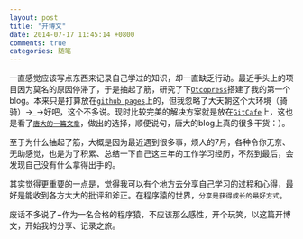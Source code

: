 ```yaml
---
layout: post
title: "开博文"
date: 2014-07-17 11:45:14 +0800
comments: true
categories: 随笔
---
```


一直感觉应该写点东西来记录自己学过的知识，却一直缺乏行动。最近手头上的项目因为莫名的原因停滞了，于是抽起了筋，研究了下[`Otcopress`](http://octopress.org/)搭建了我的第一个blog。本来只是打算放在[`github pages`](https://pages.github.com/)上的，但我忽略了大天朝这个大环境（骑骑）→_→好吧，这个不多说。现时比较完美的解决方案就是放在[`GitCafe`](https://gitcafe.com)上，这也是看了[`唐大的一篇文章`](http://blog.devtang.com/blog/2014/06/02/use-gitcafe-to-host-blog/)，做出的选择，顺便说句，唐大的blog上真的很多干货：）。  

至于为什么抽起了筋，大概是因为最近遇到很多事，烦人的7月，各种令你无奈、无助感觉，也是为了积累、总结一下自己这三年的工作学习经历，不然到最后，会发现自己没有什么拿得出手的。  

其实觉得更重要的一点是，觉得我可以有个地方去分享自己学习的过程和心得，最好是能收到各方大大的批评和斧正。在程序猿的世界，``分享是获得成长的最好方式``。  

废话不多说了~作为一名合格的程序猿，不应该那么感性，开个玩笑，以这篇开博文，开始我的分享、记录之旅。
